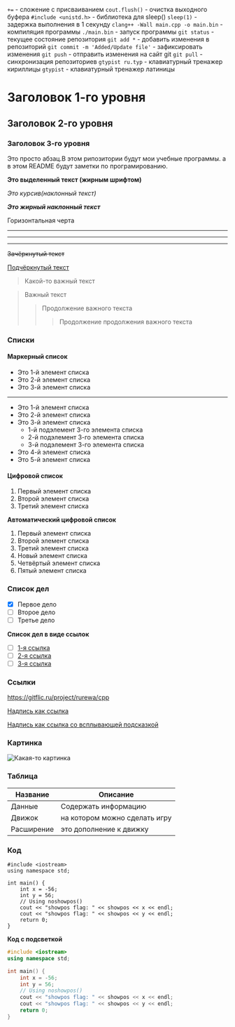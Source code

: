 ```+=``` - сложение с присваиванием
```cout.flush()``` - очистка выходного буфера
```#include <unistd.h>``` - библиотека для sleep()
```sleep(1)``` - задержка выполнения в 1 секунду
```clang++ -Wall main.cpp -o main.bin``` - компиляция программы
```./main.bin``` - запуск программы
```git status``` - текущее состояние репозитория
```git add *``` - добавить изменения в репозиторий
```git commit -m 'Added/Update file'``` - зафиксировать изменения
```git push``` - отправить изменения на сайт git
```git pull``` - синхронизация репозиториев
```gtypist ru.typ``` - клавиатурный тренажер кириллицы
```gtypist``` - клавиатурный тренажер латиницы

# Заголовок 1-го уровня

## Заголовок 2-го уровня

### Заголовок 3-го уровня

Это просто абзац.В этом рипозитории будут мои учебные программы. а в этом README будут заметки по програмированию.

**Это выделенный текст (жирным шрифтом)**

*Это курсив(наклонный текст)*

***Это жирный наклонный текст***

Горизонтальная черта

---
___

***

~~Зачёркнутый текст~~

<u>Подчёркнутый текст</u>

> Какой-то важный текст

> Важный текст
>> Продолжение важного текста
>>> Продолжение продолжения важного текста

### Списки

#### Маркерный список

* Это 1-й элемент списка
* Это 2-й элемент списка
* Это 3-й элемент списка

***

+ Это 1-й элемент списка
+ Это 2-й элемент списка
+ Это 3-й элемент списка
    - 1-й подэлемент 3-го элемента списка
    - 2-й подэлемент 3-го элемента списка
    - 3-й подэлемент 3-го элемента списка
+ Это 4-й элемент списка
+ Это 5-й элемент списка

#### Цифровой список

1. Первый элемент списка
2. Второй элемент списка
3. Третий элемент списка

**Автоматический цифровой список**

1. Первый элемент списка
1. Второй элемент списка
1. Третий элемент списка
1. Новый элемент списка
1. Четвёртый элемент списка
1. Пятый элемент списка

### Список дел

- [x] Первое дело
- [ ] Второе дело
- [ ] Третье дело

**Список дел в виде ссылок**

- [ ] [1-я ссылка](#bar)
- [ ] [2-я ссылка](#qux)
- [ ] [3-я ссылка](#faz)

### Сcылки

<https://gitflic.ru/project/rurewa/cpp>

[Надпись как ссылка](https://gitflic.ru/project/rurewa/cpp)

[Надпись как ссылка со всплывающей подсказкой](https://gitflic.ru/project/rurewa/cpp "Это сайт курса")

### Картинка

![Какая-то картинка]()

### Таблица

| Название | Описание |
| ------ | ----------- |
| Данные   | Содержать информацию |
| Движок | на котором можно сделать игру |
| Расширение    | это дополнение к движку |

### Код

```
#include <iostream>
using namespace std;

int main() {
    int x = -56;
    int y = 56;
    // Using noshowpos()
    cout << "showpos flag: " << showpos << x << endl;
    cout << "showpos flag: " << showpos << y << endl;
    return 0;
}
```

**Код с подсветкой**

```cpp
#include <iostream>
using namespace std;

int main() {
    int x = -56;
    int y = 56;
    // Using noshowpos()
    cout << "showpos flag: " << showpos << x << endl;
    cout << "showpos flag: " << showpos << y << endl;
    return 0;
}
```




